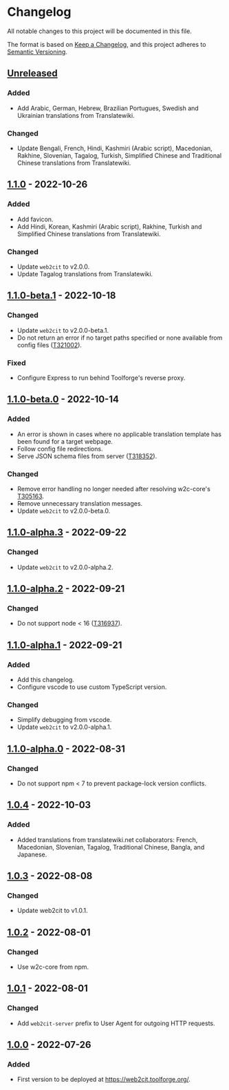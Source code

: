 # Changelog

All notable changes to this project will be documented in this file.

The format is based on [Keep a Changelog](https://keepachangelog.com/en/1.0.0/),
and this project adheres to [Semantic Versioning](https://semver.org/spec/v2.0.0.html).

## [Unreleased]

### Added

- Add Arabic, German, Hebrew, Brazilian Portugues, Swedish and Ukrainian
  translations from Translatewiki.

### Changed

- Update Bengali, French, Hindi, Kashmiri (Arabic script), Macedonian, Rakhine,
  Slovenian, Tagalog, Turkish, Simplified Chinese and Traditional Chinese
  translations from Translatewiki.

## [1.1.0] - 2022-10-26

### Added

- Add favicon.
- Add Hindi, Korean, Kashmiri (Arabic script), Rakhine, Turkish and Simplified
  Chinese translations from Translatewiki.

### Changed

- Update `web2cit` to v2.0.0.
- Update Tagalog translations from Translatewiki.

## [1.1.0-beta.1] - 2022-10-18

### Changed

- Update `web2cit` to v2.0.0-beta.1.
- Do not return an error if no target paths specified or none available from
  config files ([T321002]).

### Fixed

- Configure Express to run behind Toolforge's reverse proxy.

## [1.1.0-beta.0] - 2022-10-14

### Added

- An error is shown in cases where no applicable translation template has been
  found for a target webpage.
- Follow config file redirections.
- Serve JSON schema files from server ([T318352]).

### Changed

- Remove error handling no longer needed after resolving w2c-core's [T305163].
- Remove unnecessary translation messages.
- Update `web2cit` to v2.0.0-beta.0.

## [1.1.0-alpha.3] - 2022-09-22

### Changed

- Update `web2cit` to v2.0.0-alpha.2.

## [1.1.0-alpha.2] - 2022-09-21

### Changed

- Do not support node < 16 ([T316937]).

## [1.1.0-alpha.1] - 2022-09-21

### Added

- Add this changelog.
- Configure vscode to use custom TypeScript version.

### Changed

- Simplify debugging from vscode.
- Update `web2cit` to v2.0.0-alpha.1.

## [1.1.0-alpha.0] - 2022-08-31

### Changed

- Do not support npm < 7 to prevent package-lock version conflicts.

## [1.0.4] - 2022-10-03

### Added

- Added translations from translatewiki.net collaborators: French, Macedonian,
  Slovenian, Tagalog, Traditional Chinese, Bangla, and Japanese.

## [1.0.3] - 2022-08-08

### Changed

- Update web2cit to v1.0.1.

## [1.0.2] - 2022-08-01

### Changed

- Use w2c-core from npm.

## [1.0.1] - 2022-08-01

### Changed

- Add `web2cit-server` prefix to User Agent for outgoing HTTP requests.

## [1.0.0] - 2022-07-26

### Added

- First version to be deployed at https://web2cit.toolforge.org/.


[unreleased]: https://gitlab.wikimedia.org/diegodlh/w2c-server/-/compare/v1.1.0...main
[1.1.0]: https://gitlab.wikimedia.org/diegodlh/w2c-server/-/compare/v1.1.0-beta.1...v1.1.0
[1.1.0-beta.1]: https://gitlab.wikimedia.org/diegodlh/w2c-server/-/compare/v1.1.0-beta.0...v1.1.0-beta.1
[1.1.0-beta.0]: https://gitlab.wikimedia.org/diegodlh/w2c-server/-/compare/v1.1.0-alpha.3...v1.1.0-beta.0
[1.1.0-alpha.3]: https://gitlab.wikimedia.org/diegodlh/w2c-server/-/compare/v1.1.0-alpha.2...v1.1.0-alpha.3
[1.1.0-alpha.2]: https://gitlab.wikimedia.org/diegodlh/w2c-server/-/compare/v1.1.0-alpha.1...v1.1.0-alpha.2
[1.1.0-alpha.1]: https://gitlab.wikimedia.org/diegodlh/w2c-server/-/compare/v1.1.0-alpha.0...v1.1.0-alpha.1
[1.1.0-alpha.0]: https://gitlab.wikimedia.org/diegodlh/w2c-server/-/compare/v1.0.4...v1.1.0-alpha.0
[1.0.4]: https://gitlab.wikimedia.org/diegodlh/w2c-server/-/compare/v1.0.3...v1.0.4
[1.0.3]: https://gitlab.wikimedia.org/diegodlh/w2c-server/-/compare/v1.0.2...v1.0.3
[1.0.2]: https://gitlab.wikimedia.org/diegodlh/w2c-server/-/compare/v1.0.1...v1.0.2
[1.0.1]: https://gitlab.wikimedia.org/diegodlh/w2c-server/-/compare/v1.0.0...v1.0.1
[1.0.0]: https://gitlab.wikimedia.org/diegodlh/w2c-server/-/tags/v1.0.0

[T321002]: https://phabricator.wikimedia.org/T321002
[T318352]: https://phabricator.wikimedia.org/T318352
[T316937]: https://phabricator.wikimedia.org/T316937
[T305163]: https://phabricator.wikimedia.org/T305163